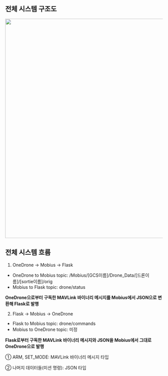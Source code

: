 ## 전체 시스템 구조도
<img src="https://github.com/user-attachments/assets/77439eac-6737-4c6f-8770-8e43c1038651" width="700"/>

## 전체 시스템 흐름
1. OneDrone -> Mobius -> Flask
* OneDrone to Mobius topic: /Mobius/[GCS이름]/Drone_Data/[드론이름]/[sortie이름]/orig
* Mobius to Flask topic: drone/status
  
<b>OneDrone으로부터 구독한 MAVLink 바이너리 메시지를 Mobius에서 JSON으로 변환해 Flask로 발행</b>

2. Flask -> Mobius -> OneDrone
* Flask to Mobius topic: drone/commands
* Mobius to OneDrone topic: 미정
  
<b>Flask로부터 구독한 MAVLink 바이너리 메시지와 JSON을 Mobius에서 그대로 OneDrone으로 발행</b>

① ARM, SET_MODE: MAVLink 바이너리 메시지 타입

② 나머지 데이터들(미션 명령): JSON 타입
